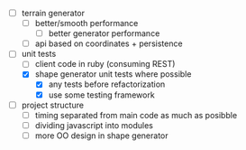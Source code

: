 - [ ] terrain generator
  - [ ] better/smooth performance
    - [ ] better generator performance
  - [ ] api based on coordinates + persistence
- [ ] unit tests
  - [ ] client code in ruby (consuming REST)
  - [x] shape generator unit tests where possible
    - [x] any tests before refactorization
    - [x] use some testing framework
- [ ] project structure
  - [ ] timing separated from main code as much as posibble
  - [ ] dividing javascript into modules
  - [ ] more OO design in shape generator 